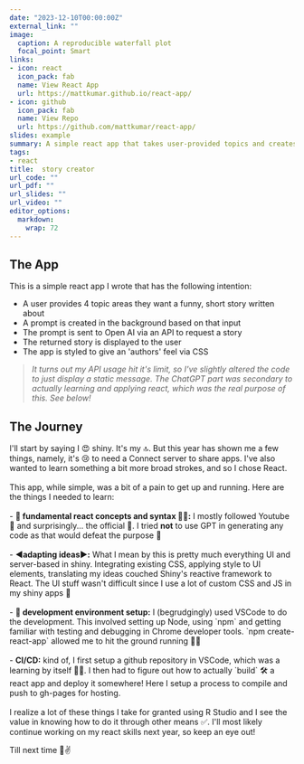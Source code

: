 ```yaml
---
date: "2023-12-10T00:00:00Z"
external_link: ""
image:
  caption: A reproducible waterfall plot
  focal_point: Smart
links:
- icon: react
  icon_pack: fab
  name: View React App
  url: https://mattkumar.github.io/react-app/
- icon: github
  icon_pack: fab
  name: View Repo
  url: https://github.com/mattkumar/react-app/
slides: example
summary: A simple react app that takes user-provided topics and creates a story using OpenAI's GPT 3.5
tags:
- react
title:  story creator
url_code: ""
url_pdf: ""
url_slides: ""
url_video: ""
editor_options: 
  markdown: 
    wrap: 72
---
```


<h2>The App</h2>
This is a simple react app I wrote that has the following intention:  

- A user provides 4 topic areas they want a funny, short story written about
- A prompt is created in the background based on that input
- The prompt is sent to Open AI via an API to request a story
- The returned story is displayed to the user
- The app is styled to give an 'authors' feel via CSS

><em>It turns out my API usage hit it's limit, so I've slightly altered the code to just display a static message. The ChatGPT part was secondary to actually learning and applying react, which was the real purpose of this. See below! </em>

<h2>The Journey</h2>
I'll start by saying I 😍 shiny. It's my 🔝. But this year has shown me a few things, namely, it's 😢 to need a Connect server to share apps. I've also wanted to learn something a bit more broad strokes, and so I chose React.  
<br><br>
This app, while simple, was a bit of a pain to get up and running. Here are the things I needed to learn:
<br><br>
- <strong>🔨 fundamental react concepts and syntax 👨‍💻:</strong> I mostly followed Youtube 🎥 and surprisingly... the official 📝. I tried <strong>not</strong> to use GPT in generating any code as that would defeat the purpose 🎯
<br>
<br>
- <strong>◀️adapting ideas▶️:</strong> What I mean by this is pretty much everything UI and server-based in shiny. Integrating existing CSS, applying style to UI elements, translating my ideas couched Shiny's reactive framework to React. The UI stuff wasn't difficult since I use a lot of custom CSS and JS in my shiny apps 💅
<br>
<br>
- <strong>👷 development environment setup:</strong> I (begrudgingly) used VSCode to do the development. This involved setting up Node, using `npm` and getting familiar with testing and debugging in Chrome developer tools. `npm create-react-app` allowed me to hit the ground running 🏃💨
<br>
<br>
- <strong>CI/CD:</strong> kind of, I first setup a github repository in VSCode, which was a learning by itself 👨‍🏫. I then had to figure out how to actually `build` 🛠 a react app and deploy it somewhere! Here I setup a process to compile and push to gh-pages for hosting.
<br><br>
I realize a lot of these things I take for granted using R Studio and I see the value in knowing how to do it through other means ✅. I'll  most likely continue working on my react skills next year, so keep an eye out!

Till next time 🍻✌
